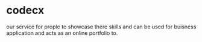 # codecx
our service for prople to showcase there skills and can be used for buisness application and acts as an online portfolio to.
